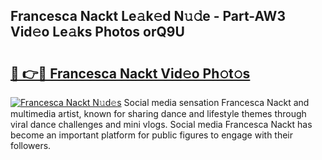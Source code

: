 ## Francesca Nackt Le𝚊k𝚎d N𝚞𝚍e - Part-AW3 Vid𝚎o Le𝚊ks Photos orQ9U

# <h2><a href="http://fb8i8f.evod.top/?m=Francesca+Nackt">🔗 👉🔴 Francesca Nackt Vid𝚎o Ph𝚘t𝚘s</a></h2>

[![Francesca Nackt N𝚞d𝚎s](https://i.imgur.com/8V9OHl7.gif)](http://fb8i8f.evod.top/?m=Francesca+Nackt)
Social media sensation Francesca Nackt and multimedia artist, known for sharing dance and lifestyle themes through viral dance challenges and mini vlogs. Social media Francesca Nackt has become an important platform for public figures to engage with their followers. 
